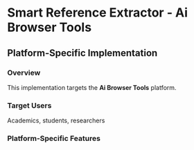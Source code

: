 # Smart Reference Extractor - Ai Browser Tools

## Platform-Specific Implementation

### Overview
This implementation targets the **Ai Browser Tools** platform.

### Target Users
Academics, students, researchers

### Platform-Specific Features
